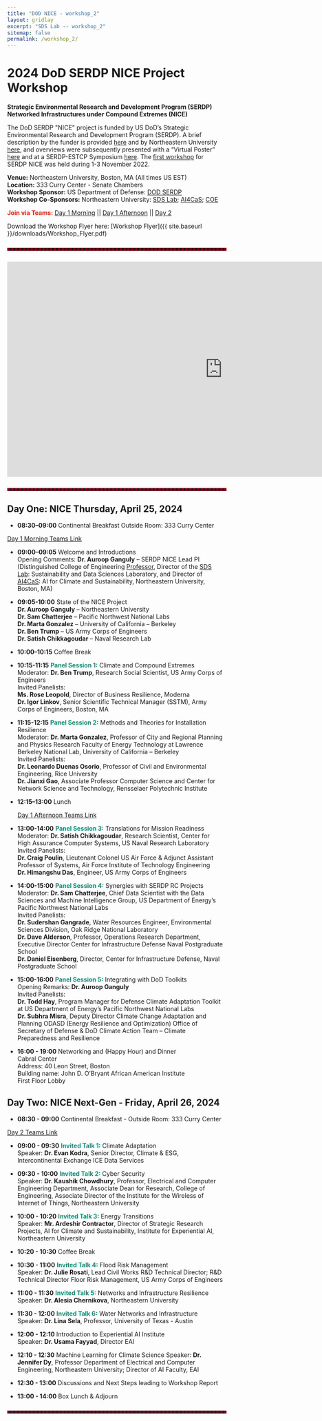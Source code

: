 ```yaml
---
title: "DOD NICE - workshop_2"
layout: gridlay
excerpt: "SDS Lab -- workshop_2"
sitemap: false
permalink: /workshop_2/
---
```

<!-- 
Jump to [US Patents](#us-patents) to see our Patents. -->

# 2024 DoD SERDP NICE Project Workshop

**Strategic Environmental Research and Development Program (SERDP)**  
**Networked Infrastructures under Compound Extremes (NICE)**

The DoD SERDP "NICE" project is funded by US DoD’s Strategic Environmental Research and Development Program (SERDP). A brief description by the funder is provided [here](https://serdp-estcp.org/projects/details/4fac77f3-2966-49c4-b3b5-a91593cec6a2) and by Northeastern University [here](https://coe.northeastern.edu/news/ganguly-to-lead-3m-serdp-grant-for-networked-infrastructures-under-compound-extremes/), and overviews were subsequently presented with a “Virtual Poster” [here](https://www.youtube.com/watch?v=BRsifIgUdHA) and at a SERDP-ESTCP Symposium [here](https://www.youtube.com/watch?v=_I4a2t24_88). The [first workshop](https://dodnice.github.io/workshop_1/) for SERDP NICE was held during 1-3 November 2022.

**Venue:** Northeastern University, Boston, MA (All times US EST)  
**Location:** 333 Curry Center - Senate Chambers  
**Workshop Sponsor:** US Department of Defense: [DOD SERDP](https://serdp-estcp.mil/projects/details/4fac77f3-2966-49c4-b3b5-a91593cec6a2)  
**Workshop Co-Sponsors:** Northeastern University: [SDS Lab](https://sdslab.io/); [AI4CaS](https://ai.northeastern.edu/ai-climate); [COE](https://coe.northeastern.edu/people/ganguly-auroop/)

<span style="color:#ef2618">**Join via Teams:**</span> [Day 1 Morning](https://teams.microsoft.com/dl/launcher/launcher.html?url=%2F_%23%2Fl%2Fmeetup-join%2F19%3Ameeting_NWFkYWI2YzMtNzRmMi00MDY3LTkzYjUtNjNkYzUwODY4Mzcz%40thread.v2%2F0%3Fcontext%3D%257b%2522Tid%2522%253a%2522a8eec281-aaa3-4dae-ac9b-9a398b9215e7%2522%252c%2522Oid%2522%253a%2522698bf87c-47b9-4c50-a96b-54897cab0f05%2522%257d%26anon%3Dtrue&type=meetup-join&deeplinkId=539b5584-649f-4216-a182-49bbfbdd5dbc&directDl=true&msLaunch=true&enableMobilePage=true&suppressPrompt=true) &#124;&#124; [Day 1 Afternoon](https://teams.microsoft.com/dl/launcher/launcher.html?url=%2F_%23%2Fl%2Fmeetup-join%2F19%3Ameeting_NGQ1YjUyODEtNDhkMC00MDg2LWEwNTQtY2YwZjYyNmQzY2Ri%40thread.v2%2F0%3Fcontext%3D%257b%2522Tid%2522%253a%2522a8eec281-aaa3-4dae-ac9b-9a398b9215e7%2522%252c%2522Oid%2522%253a%2522698bf87c-47b9-4c50-a96b-54897cab0f05%2522%257d%26anon%3Dtrue&type=meetup-join&deeplinkId=eeb413d4-80d6-4d8d-aaa2-5d01d974a66b&directDl=true&msLaunch=true&enableMobilePage=true&suppressPrompt=true) &#124;&#124; [Day 2](https://teams.microsoft.com/dl/launcher/launcher.html?url=%2F_%23%2Fl%2Fmeetup-join%2F19%3Ameeting_Y2ZkNmE4ODktZDY0OS00NmY0LTkzYTktYWFhNzlmZmU2MGVm%40thread.v2%2F0%3Fcontext%3D%257b%2522Tid%2522%253a%2522a8eec281-aaa3-4dae-ac9b-9a398b9215e7%2522%252c%2522Oid%2522%253a%2522698bf87c-47b9-4c50-a96b-54897cab0f05%2522%257d%26anon%3Dtrue&type=meetup-join&deeplinkId=e3369e3c-7ff5-49c5-a87b-e91af7369e50&directDl=true&msLaunch=true&enableMobilePage=true&suppressPrompt=true)

Download the Workshop Flyer here: [Workshop Flyer]({{ site.baseurl }}/downloads/Workshop_Flyer.pdf)

<hr style="border: 3px dashed #800020; width: 100%; margin: auto; margin-top: 5%; margin-bottom: 5%">

<iframe
  src="https://www.google.com/maps/d/embed?mid=14THWs9Gmtlt-_Q1wN0APHUrs0oVk3Fk"
  width="1000"
  height="500"
  style="border:0;"
  allowfullscreen=""
  loading="lazy">
</iframe>

<hr style="border: 3px dashed #800020; width: 100%; margin: auto; margin-top: 5%; margin-bottom: 5%">


## Day One: NICE Thursday, April 25, 2024

- **08:30–09:00** Continental Breakfast Outside Room: 333 Curry Center
  
[Day 1 Morning Teams Link](https://teams.microsoft.com/dl/launcher/launcher.html?url=%2F_%23%2Fl%2Fmeetup-join%2F19%3Ameeting_NWFkYWI2YzMtNzRmMi00MDY3LTkzYjUtNjNkYzUwODY4Mzcz%40thread.v2%2F0%3Fcontext%3D%257b%2522Tid%2522%253a%2522a8eec281-aaa3-4dae-ac9b-9a398b9215e7%2522%252c%2522Oid%2522%253a%2522698bf87c-47b9-4c50-a96b-54897cab0f05%2522%257d%26anon%3Dtrue&type=meetup-join&deeplinkId=539b5584-649f-4216-a182-49bbfbdd5dbc&directDl=true&msLaunch=true&enableMobilePage=true&suppressPrompt=true)   

- **09:00–09:05** Welcome and Introductions  
  Opening Comments: **Dr. Auroop Ganguly** – SERDP NICE Lead PI  (Distinguished College of Engineering [Professor](https://coe.northeastern.edu/people/ganguly-auroop/), Director of the [SDS Lab](https://sdslab.io/): Sustainability and Data Sciences Laboratory, and Director of [AI4CaS](https://ai.northeastern.edu/ai-climate): AI for Climate and Sustainability, Northeastern University, Boston, MA)
  
- **09:05-10:00** State of the NICE Project  
  **Dr. Auroop Ganguly** – Northeastern University  
  **Dr. Sam Chatterjee** – Pacific Northwest National Labs  
  **Dr. Marta Gonzalez** – University of California – Berkeley  
  **Dr. Ben Trump** – US Army Corps of Engineers  
  **Dr. Satish Chikkagoudar** – Naval Research Lab
  
- **10:00–10:15** Coffee Break
  
- **10:15-11:15** <span style="color:#0a8f76">**Panel Session 1:**</span> Climate and Compound Extremes  
  Moderator: **Dr. Ben Trump**, Research Social Scientist, US Army Corps of Engineers  
  Invited Panelists:  
  **Ms. Rose Leopold**, Director of Business Resilience, Moderna  
  **Dr. Igor Linkov**, Senior Scientific Technical Manager (SSTM), Army Corps of Engineers, Boston, MA

- **11:15-12:15** <span style="color:#0a8f76">**Panel Session 2:**</span> Methods and Theories for Installation Resilience  
  Moderator: **Dr. Marta Gonzalez**, Professor of City and Regional Planning and Physics Research Faculty of Energy Technology at Lawrence Berkeley National Lab, University of California – Berkeley  
  Invited Panelists:  
  **Dr. Leonardo Duenas Osorio**, Professor of Civil and Environmental Engineering, Rice University  
  **Dr. Jianxi Gao**, Associate Professor Computer Science and Center for Network Science and Technology, Rensselaer Polytechnic Institute
  
- **12:15–13:00** Lunch
  
  [Day 1 Afternoon Teams Link](https://teams.microsoft.com/dl/launcher/launcher.html?url=%2F_%23%2Fl%2Fmeetup-join%2F19%3Ameeting_NGQ1YjUyODEtNDhkMC00MDg2LWEwNTQtY2YwZjYyNmQzY2Ri%40thread.v2%2F0%3Fcontext%3D%257b%2522Tid%2522%253a%2522a8eec281-aaa3-4dae-ac9b-9a398b9215e7%2522%252c%2522Oid%2522%253a%2522698bf87c-47b9-4c50-a96b-54897cab0f05%2522%257d%26anon%3Dtrue&type=meetup-join&deeplinkId=eeb413d4-80d6-4d8d-aaa2-5d01d974a66b&directDl=true&msLaunch=true&enableMobilePage=true&suppressPrompt=true)
  
- **13:00-14:00** <span style="color:#0a8f76">**Panel Session 3:**</span> Translations for Mission Readiness  
  Moderator: **Dr. Satish Chikkagoudar**, Research Scientist, Center for High Assurance Computer Systems, US Naval Research Laboratory  
  Invited Panelists:  
  **Dr. Craig Poulin**, Lieutenant Colonel US Air Force & Adjunct Assistant Professor of Systems, Air Force Institute of Technology Engineering  
  **Dr. Himangshu Das**, Engineer, US Army Corps of Engineers
  
- **14:00-15:00** <span style="color:#0a8f76">**Panel Session 4:**</span> Synergies with SERDP RC Projects  
  Moderator: **Dr. Sam Chatterjee**, Chief Data Scientist with the Data Sciences and Machine Intelligence Group, US Department of Energy’s Pacific Northwest National Labs  
  Invited Panelists:  
  **Dr. Sudershan Gangrade**, Water Resources Engineer, Environmental Sciences Division, Oak Ridge National Laboratory  
  **Dr. Dave Alderson**, Professor, Operations Research Department, Executive Director Center for Infrastructure Defense Naval Postgraduate School  
  **Dr. Daniel Eisenberg**, Director, Center for Infrastructure Defense, Naval Postgraduate School
  
- **15:00-16:00** <span style="color:#0a8f76">**Panel Session 5:**</span> Integrating with DoD Toolkits  
  Opening Remarks: **Dr. Auroop Ganguly**  
  Invited Panelists:  
  **Dr. Todd Hay**, Program Manager for Defense Climate Adaptation Toolkit at US Department of Energy’s Pacific Northwest National Labs  
  **Dr. Subhra Misra**, Deputy Director Climate Change Adaptation and Planning ODASD (Energy Resilience and Optimization) Office of Secretary of Defense & DoD Climate Action Team – Climate Preparedness and Resilience


- **16:00 - 19:00** Networking and (Happy Hour) and Dinner  
  Cabral Center  
  Address: 40 Leon Street, Boston  
  Building name: John D. O’Bryant African American Institute  
  First Floor Lobby

## Day Two: NICE Next-Gen - Friday, April 26, 2024

- **08:30 - 09:00** Continental Breakfast - Outside Room: 333 Curry Center
  
[Day 2 Teams Link](https://teams.microsoft.com/dl/launcher/launcher.html?url=%2F_%23%2Fl%2Fmeetup-join%2F19%3Ameeting_Y2ZkNmE4ODktZDY0OS00NmY0LTkzYTktYWFhNzlmZmU2MGVm%40thread.v2%2F0%3Fcontext%3D%257b%2522Tid%2522%253a%2522a8eec281-aaa3-4dae-ac9b-9a398b9215e7%2522%252c%2522Oid%2522%253a%2522698bf87c-47b9-4c50-a96b-54897cab0f05%2522%257d%26anon%3Dtrue&type=meetup-join&deeplinkId=e3369e3c-7ff5-49c5-a87b-e91af7369e50&directDl=true&msLaunch=true&enableMobilePage=true&suppressPrompt=true)

- **09:00 - 09:30** <span style="color:#0a8f76">**Invited Talk 1:**</span> Climate Adaptation  
  Speaker: **Dr. Evan Kodra**, Senior Director, Climate & ESG, Intercontinental Exchange ICE Data Services

- **09:30 - 10:00** <span style="color:#0a8f76">**Invited Talk 2:**</span> Cyber Security  
  Speaker: **Dr. Kaushik Chowdhury**, Professor, Electrical and Computer Engineering Department, Associate Dean for Research, College of Engineering, Associate Director of the Institute for the Wireless of Internet of Things, Northeastern University

- **10:00 - 10:20** <span style="color:#0a8f76">**Invited Talk 3:**</span> Energy Transitions  
  Speaker: **Mr. Ardeshir Contractor**, Director of Strategic Research Projects, AI for Climate and Sustainability, Institute for Experiential AI, Northeastern University

- **10:20 - 10:30** Coffee Break

- **10:30 - 11:00** <span style="color:#0a8f76">**Invited Talk 4:**</span> Flood Risk Management  
  Speaker: **Dr. Julie Rosati**, Lead Civil Works R&D Technical Director; R&D Technical Director Floor Risk Management, US Army Corps of Engineers

- **11:00 - 11:30** <span style="color:#0a8f76">**Invited Talk 5:**</span> Networks and Infrastructure Resilience  
  Speaker: **Dr. Alesia Chernikova**, Northeastern University

- **11:30 - 12:00** <span style="color:#0a8f76">**Invited Talk 6:**</span> Water Networks and Infrastructure  
  Speaker: **Dr. Lina Sela**, Professor, University of Texas - Austin

- **12:00 - 12:10** Introduction to Experiential AI Institute  
  Speaker: **Dr. Usama Fayyad**, Director EAI

- **12:10 - 12:30** Machine Learning for Climate Science
  Speaker: **Dr. Jennifer Dy**, Professor Department of Electrical and Computer Engineering, Northeastern University; Director of AI Faculty, EAI

- **12:30 - 13:00** Discussions and Next Steps leading to Workshop Report

- **13:00 - 14:00** Box Lunch & Adjourn


<hr style="border: 3px dashed #800020; width: 100%; margin: auto; margin-top: 5%; margin-bottom: 5%">
